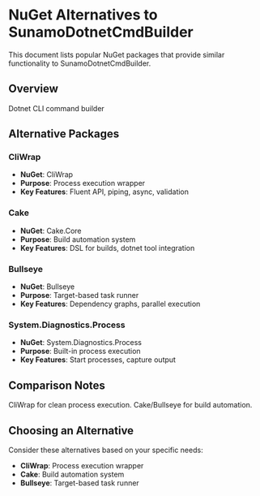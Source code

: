 # NuGet Alternatives to SunamoDotnetCmdBuilder

This document lists popular NuGet packages that provide similar functionality to SunamoDotnetCmdBuilder.

## Overview

Dotnet CLI command builder

## Alternative Packages

### CliWrap
- **NuGet**: CliWrap
- **Purpose**: Process execution wrapper
- **Key Features**: Fluent API, piping, async, validation

### Cake
- **NuGet**: Cake.Core
- **Purpose**: Build automation system
- **Key Features**: DSL for builds, dotnet tool integration

### Bullseye
- **NuGet**: Bullseye
- **Purpose**: Target-based task runner
- **Key Features**: Dependency graphs, parallel execution

### System.Diagnostics.Process
- **NuGet**: System.Diagnostics.Process
- **Purpose**: Built-in process execution
- **Key Features**: Start processes, capture output

## Comparison Notes

CliWrap for clean process execution. Cake/Bullseye for build automation.

## Choosing an Alternative

Consider these alternatives based on your specific needs:
- **CliWrap**: Process execution wrapper
- **Cake**: Build automation system
- **Bullseye**: Target-based task runner
